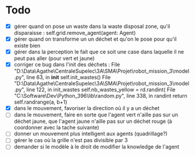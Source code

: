 # Todo

- [x] gérer quand on pose un waste dans la waste disposal zone, qu'il disparaisse : self.grid.remove_agent(agent: Agent)
- [x] gérer quand on transforme un un déchet et qu'on le pose pour qu'il existe bien
- [x] gérer dans la perception le fait que ce soit une case dans laquelle il ne peut pas aller (pour vert et jaune)
- [x] corriger ce bug dans l'init des déchets :   File "D:\Data\Agathe\CentraleSupelec\3A\SMA\Projet\robot_mission_3\model.py", line 63, in __init__
    self.init_wastes()
  File "D:\Data\Agathe\CentraleSupelec\3A\SMA\Projet\robot_mission_3\model.py", line 122, in init_wastes
    self.nb_wastes_yellow = rd.randint(
  File "C:\Software\Dev\Python_396\lib\random.py", line 338, in randint
    return self.randrange(a, b+1)
- [x] dans le mouvement, favoriser la direction où il y a un déchet
- [ ] dans le mouvement, faire en sorte que l'agent vert n'aille pas sur un déchet jaune, que l'agent jaune n'aille pas sur un déchet rouge (à coordonner avec la tache suivante)
- [ ] donner un mouvement plus intelligent aux agents (quadrillage?)
- [ ] gérer le cas où la grille n'est pas divisible par 3
- [ ] demander si le modèle à le droit de modifier la knowledge de l'agent
